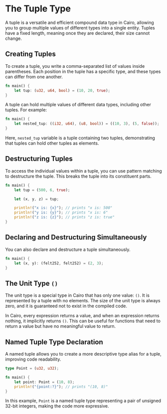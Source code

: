 # The Tuple Type

A tuple is a versatile and efficient compound data type in Cairo, allowing you to group multiple values of different types into a single entity. Tuples have a fixed length, meaning once they are declared, their size cannot change.

## Creating Tuples

To create a tuple, you write a comma-separated list of values inside parentheses. Each position in the tuple has a specific type, and these types can differ from one another.

```rust
fn main() {
    let tup: (u32, u64, bool) = (10, 20, true);
}
```

A tuple can hold multiple values of different data types, including other tuples. For example:

```rust
fn main() {
    let nested_tup: ((i32, u64), (u8, bool)) = ((10, 3), (5, false));
}
```

Here, `nested_tup` variable is a tuple containing two tuples, demonstrating that tuples can hold other tuples as elements.

## Destructuring Tuples

To access the individual values within a tuple, you can use pattern matching to destructure the tuple. This breaks the tuple into its constituent parts.

```rust
fn main() {
    let tup = (500, 6, true);

    let (x, y, z) = tup;

    println!("x is: {x}"); // prints "x is: 500"
    println!("y is: {y}"); // prints "x is: 6"
    println!("z is: {z}"); // prints "z is: true"
}
```

## Declaring and Destructuring Simultaneously

You can also declare and destructure a tuple simultaneously.

```rust
fn main() {
    let (x, y): (felt252, felt252) = (2, 3);
}
```

## The Unit Type `()`

The unit type is a special type in Cairo that has only one value: `()`. It is represented by a tuple with no elements. The size of the unit type is always zero, and it is guaranteed not to exist in the compiled code.

In Cairo, every expression returns a value, and when an expression returns nothing, it implicitly returns `()`. This can be useful for functions that need to return a value but have no meaningful value to return.

## Named Tuple Type Declaration

A named tuple allows you to create a more descriptive type alias for a tuple, improving code readability.

```rust
type Point = (u32, u32);

fn main() {
    let point: Point = (10, 8);
    println!("{point:?}"); // prints "(10, 8)"
}
```

In this example, `Point` is a named tuple type representing a pair of unsigned 32-bit integers, making the code more expressive.
